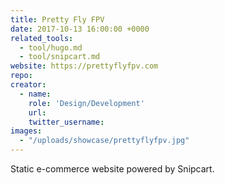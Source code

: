 ```yaml
---
title: Pretty Fly FPV
date: 2017-10-13 16:00:00 +0000
related_tools:
  - tool/hugo.md
  - tool/snipcart.md
website: https://prettyflyfpv.com
repo:
creator:
  - name:
    role: 'Design/Development'
    url:
    twitter_username:
images:
  - "/uploads/showcase/prettyflyfpv.jpg"
---
```


Static e-commerce website powered by Snipcart.
